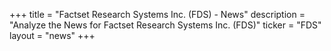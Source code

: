 +++
title = "Factset Research Systems Inc. (FDS) - News"
description = "Analyze the News for Factset Research Systems Inc. (FDS)"
ticker = "FDS"
layout = "news"
+++

